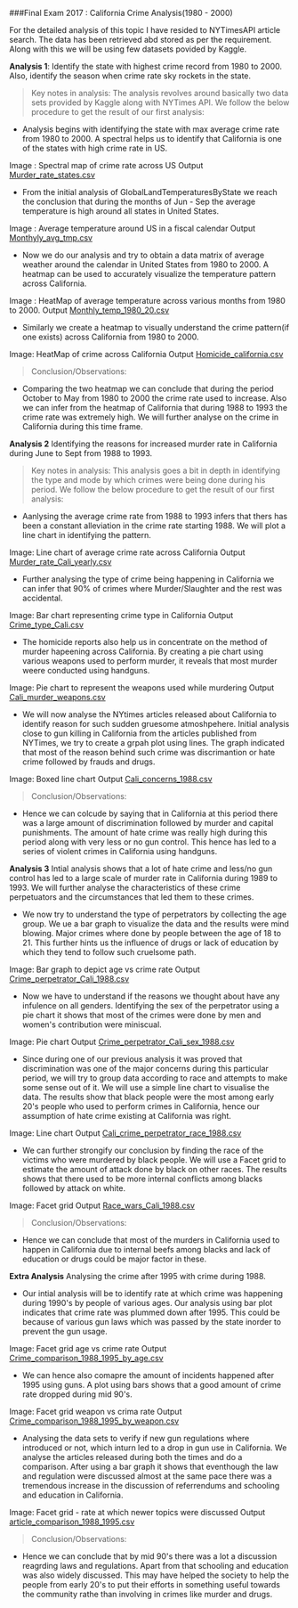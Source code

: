 ###Final Exam 2017 : California Crime Analysis(1980 - 2000)

For the detailed analysis of this topic I have resided to NYTimesAPI article search. The data has been retrieved abd stored as per the requirement. Along with this we will be using few datasets povided by Kaggle. 

**Analysis 1**:
Identify the state with highest crime record from 1980 to 2000. Also, identify the season when crime rate sky rockets in the state.

> Key notes in analysis:
The analysis revolves around basically two data sets provided by Kaggle along with NYTimes API. We follow the below procedure to get the result of our first analysis:  
- Analysis begins with identifying the state with max average crime rate from 1980 to 2000. A spectral helps us to identify that California is one of the states with high crime rate in US.

Image : Spectral map of crime rate across US
Output
[Murder_rate_states.csv](https://github.com/praveen-sivadasan/Python/files/823082/Q1Analysis1Output.txt)
- From the initial analysis of GlobalLandTemperaturesByState we reach the conclusion that during the months of Jun - Sep the average temperature is high around all states in United States.  

Image : Average temperature around US in a fiscal calendar
Output
[Monthyly_avg_tmp.csv](https://github.com/praveen-sivadasan/Python/files/823082/Q1Analysis1Output.txt)
- Now we do our analysis and try to obtain a data matrix of average weather around the calendar in United States from 1980 to 2000. A heatmap can be used to accurately visualize the temperature pattern across California.

Image : HeatMap of average temperature across various months from 1980 to 2000.
Output
[Monthly_temp_1980_20.csv](https://github.com/praveen-sivadasan/Python/files/823082/Q1Analysis1Output.txt)
- Similarly we create a heatmap to visually understand the crime pattern(if one exists) across California from 1980 to 2000.

Image: HeatMap of crime across California
Output
[Homicide_california.csv](https://github.com/praveen-sivadasan/Python/files/823082/Q1Analysis1Output.txt)

> Conclusion/Observations: 
- Comparing the two heatmap we can conclude that during the period October to May from 1980 to 2000 the crime rate used to increase. Also we can infer from the heatmap of California that during 1988 to 1993 the crime rate was extremely high. We will further analyse on the crime in California during this time frame.

**Analysis 2**
Identifying the reasons for increased murder rate in California during June to Sept from 1988 to 1993.

> Key notes in analysis:
This analysis goes a bit in depth in identifying the type and mode by which crimes were being done during his period. We follow the below procedure to get the result of our first analysis:
- Aanlysing the average crime rate from 1988 to 1993 infers that thers has been a constant alleviation in the crime rate starting 1988. We will plot a line chart in identifying the pattern.

Image: Line chart of average crime rate across California
Output
[Murder_rate_Cali_yearly.csv](https://github.com/praveen-sivadasan/Python/files/823082/Q1Analysis1Output.txt)
- Further analysing the type of crime being happening in California we can infer that 90% of crimes where Murder/Slaughter and the rest was accidental.

Image: Bar chart representing crime type in California
Output
[Crime_type_Cali.csv](https://github.com/praveen-sivadasan/Python/files/823082/Q1Analysis1Output.txt)
- The homicide reports also help us in concentrate on the method of murder hapeening across California. By creating a pie chart using various weapons used to perform murder, it reveals that most murder weere conducted using handguns.

Image: Pie chart to represent the weapons used while murdering
Output
[Cali_murder_weapons.csv](https://github.com/praveen-sivadasan/Python/files/823082/Q1Analysis1Output.txt)
- We will now analyse the NYtimes articles released about California to identify reason for such sudden gruesome atmoshpehere. Initial analysis close to gun killing in California from the articles published from NYTimes, we try to create a grpah plot using lines. The graph indicated that most of the reason behind such crime was discrimantion or hate crime followed by frauds and drugs.

Image: Boxed line chart
Output
[Cali_concerns_1988.csv](https://github.com/praveen-sivadasan/Python/files/823082/Q1Analysis1Output.txt)
> Conclusion/Observations:
- Hence we can colcude by saying that  in California at this period there was a large amount of discrimination followed by murder and capital punishments. The amount of hate crime was really high during this period along with very less or no gun control. This hence has led to a series of violent crimes in California using handguns.

**Analysis 3**
Intial analysis shows that a lot of hate crime and less/no gun control has led to a large scale of murder rate in California during 1989 to 1993. We will further analyse the characteristics of these crime perpetuators and the circumstances that led them to these crimes.

- We now try to understand the type of perpetrators by collecting the age group. We ue a bar graph to visualize the data and the results were mind blowing. Major crimes where done by people between the age of 18 to 21. This further hints us the influence of drugs or lack of education by which they tend to follow such cruelsome path.

Image: Bar graph to depict age vs crime rate
Output
[Crime_perpetrator_Cali_1988.csv](https://github.com/praveen-sivadasan/Python/files/823082/Q1Analysis1Output.txt)
- Now we have to understand if the reasons we thought about have any infulence on all genders. Identifying the sex of the perpetrator using a pie chart it shows that most of the crimes were done by men and women's contribution were miniscual.

Image: Pie chart
Output
[Crime_perpetrator_Cali_sex_1988.csv](https://github.com/praveen-sivadasan/Python/files/823082/Q1Analysis1Output.txt)
- Since during one of our previous analysis it was proved that discrimination was one of the major concerns during this particular period, we will try to group data according to race and attempts to make some sense out of it. We will use a simple line chart to visualise the data. The results show that black people were the most among early 20's people who used to perform crimes in California, hence our assumption of hate crime existing at California was right.  

Image: Line chart
Output
[Cali_crime_perpetrator_race_1988.csv](https://github.com/praveen-sivadasan/Python/files/823082/Q1Analysis1Output.txt)
- We can further strongify our conclusion by finding the race of the victims who were murdered by black people. We will use a Facet grid to estimate the amount of attack done by black on other races. The results shows that there used to be more internal conflicts among blacks followed by attack on white.

Image: Facet grid
Output
[Race_wars_Cali_1988.csv](https://github.com/praveen-sivadasan/Python/files/823082/Q1Analysis1Output.txt)

> Conclusion/Observations:
- Hence we can conclude that most of the murders in California used to happen in California due to internal beefs among blacks and lack of education or drugs could be major factor in these.

**Extra Analysis**
Analysing the crime after 1995 with crime during 1988.

- Our intial analysis will be to identify rate at which crime was happening during 1990's by people of various ages. Our analysis using bar plot indicates that crime rate was plummed down after 1995. This could be because of various gun laws which was passed by the state inorder to prevent the gun usage.

Image: Facet grid age vs crime rate
Output
[Crime_comparison_1988_1995_by_age.csv](https://github.com/praveen-sivadasan/Python/files/823082/Q1Analysis1Output.txt)
- We can hence also comapre the amount of incidents happened after 1995 using guns. A plot using bars shows that a good amount of crime rate dropped during mid 90's.  

Image: Facet grid weapon vs crima rate
Output
[Crime_comparison_1988_1995_by_weapon.csv](https://github.com/praveen-sivadasan/Python/files/823082/Q1Analysis1Output.txt)
- Analysing the data sets to verify if new gun regulations where introduced or not, which inturn led to a drop in gun use in California. We analyse the articles released during both the times and do a comparison. After using a bar graph it shows that eventhough the law and regulation were discussed almost at the same pace there was a tremendous increase in the discussion of referrendums and schooling and education in California.

Image: Facet grid - rate at which newer topics were discussed
Output
[article_comparison_1988_1995.csv](https://github.com/praveen-sivadasan/Python/files/823082/Q1Analysis1Output.txt)

> Conclusion/Observations:
- Hence we can conclude that by mid 90's there was a lot a discussion reagrding laws and regulations. Apart from that schooling and education was also widely discussed. This may have helped the society to help the people from early 20's to put their efforts in something useful towards the community rathe than involving in crimes like murder and drugs.




